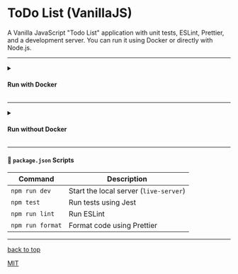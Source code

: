 <a id="title"></a>

# ToDo List (VanillaJS)


A Vanilla JavaScript "Todo List" application with unit tests, ESLint, Prettier,
and a development server.
You can run it using Docker or directly with Node.js.

---

<details>
  <summary>

####  Run with Docker

  </summary>

#####  Build the image

```bash
docker build -t js-project .
```

#####  Run the app (dev server)

```bash
docker run -p 8080:8080 js-project dev
```

Open [http://localhost:8080](http://localhost:8080) in your browser.

#####  Run tests

```bash
docker run --rm js-project
```


<details>
  <summary>

##### Stop and Remove Docker

  </summary>

##### 🔍 List running containers

```bash
docker ps
```

#####  Stop a container

```bash
docker stop <container_id>
```

##### Remove a container

```bash
docker rm <container_id>
```

##### Remove the image

```bash
docker rmi js-project
```

</details>

</details>

---

<details>
  <summary>

#### Run without Docker

  </summary>

##### Install dependencies

```bash
npm install
```

##### Start the dev server

```bash
npm run dev
```

Open [http://localhost:8080](http://localhost:8080) in your browser.

#####  Run tests

```bash
npm test
```

##### Lint the code

```bash
npm run lint
```

##### Format the code

```bash
npm run format
```

</details>

---

#### 📝 `package.json` Scripts

| Command           | Description                            |
|------------------|----------------------------------------|
| `npm run dev`     | Start the local server (`live-server`) |
| `npm test`        | Run tests using Jest                   |
| `npm run lint`    | Run ESLint                             |
| `npm run format`  | Format code using Prettier             |

---

[back to top](#title)

[MIT](./LICENSE)


